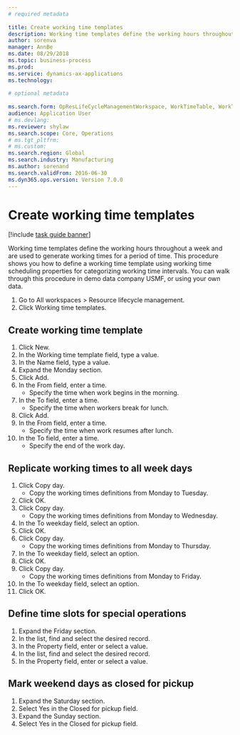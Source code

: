 ```yaml
--- 
# required metadata 
 
title: Create working time templates
description: Working time templates define the working hours throughout a week and are used to generate working times for a period of time. 
author: sorenva
manager: AnnBe 
ms.date: 08/29/2018
ms.topic: business-process 
ms.prod:  
ms.service: dynamics-ax-applications 
ms.technology:  
 
# optional metadata 
 
ms.search.form: OpResLifeCycleManagementWorkspace, WorkTimeTable, WorkTimeCopyDayDialog   
audience: Application User 
# ms.devlang:  
ms.reviewer: shylaw
ms.search.scope: Core, Operations 
# ms.tgt_pltfrm:  
# ms.custom:  
ms.search.region: Global
ms.search.industry: Manufacturing
ms.author: sorenand
ms.search.validFrom: 2016-06-30 
ms.dyn365.ops.version: Version 7.0.0 
---
```

# Create working time templates

[!include [task guide banner](../../includes/task-guide-banner.md)]

Working time templates define the working hours throughout a week and are used to generate working times for a period of time. This procedure shows you how to define a working time template using working time scheduling properties for categorizing working time intervals. You can walk through this procedure in demo data company USMF, or using your own data.

1. Go to All workspaces > Resource lifecycle management.
2. Click Working time templates.

## Create working time template
1. Click New.
2. In the Working time template field, type a value.
3. In the Name field, type a value.
4. Expand the Monday section.
5. Click Add.
6. In the From field, enter a time.
    * Specify the time when work begins in the morning.  
7. In the To field, enter a time.
    * Specify the time when workers break for lunch.  
8. Click Add.
9. In the From field, enter a time.
    * Specify the time when work resumes after lunch.  
10. In the To field, enter a time.
    * Specify the end of the work day.  

## Replicate working times to all week days
1. Click Copy day.
    * Copy the working times definitions from Monday to Tuesday.  
2. Click OK.
3. Click Copy day.
    * Copy the working times definitions from Monday to Wednesday.  
4. In the To weekday field, select an option.
5. Click OK.
6. Click Copy day.
    * Copy the working times definitions from Monday to Thursday.  
7. In the To weekday field, select an option.
8. Click OK.
9. Click Copy day.
    * Copy the working times definitions from Monday to Friday.  
10. In the To weekday field, select an option.
11. Click OK.

## Define time slots for special operations
1. Expand the Friday section.
2. In the list, find and select the desired record.
3. In the Property field, enter or select a value.
4. In the list, find and select the desired record.
5. In the Property field, enter or select a value.

## Mark weekend days as closed for pickup
1. Expand the Saturday section.
2. Select Yes in the Closed for pickup field.
3. Expand the Sunday section.
4. Select Yes in the Closed for pickup field.

